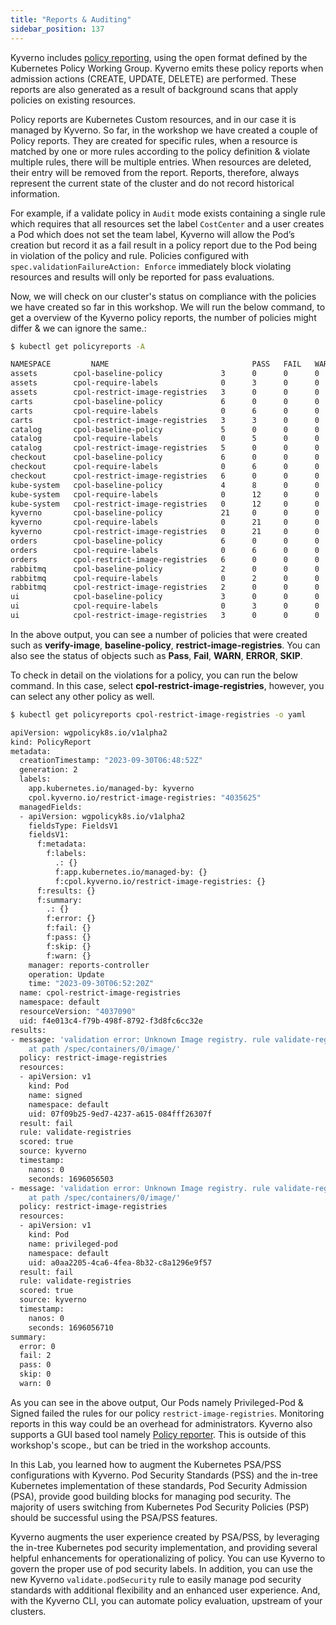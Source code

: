```yaml
---
title: "Reports & Auditing"
sidebar_position: 137
---
```


Kyverno includes [policy reporting](https://kyverno.io/docs/policy-reports/), using the open format defined by the Kubernetes Policy Working Group. Kyverno emits these policy reports when admission actions (CREATE, UPDATE, DELETE) are performed. These reports are also generated as a result of background scans that apply policies on existing resources.

Policy reports are Kubernetes Custom resources, and in our case it is managed by Kyverno. So far, in the workshop we have created a couple of Policy reports. They are created for specific rules, when a resource is matched by one or more rules according to the policy definition & violate multiple rules, there will be multiple entries. When resources are deleted, their entry will be removed from the report. Reports, therefore, always represent the current state of the cluster and do not record historical information.

For example, if a validate policy in `Audit` mode exists containing a single rule which requires that all resources set the label `CostCenter` and a user creates a Pod which does not set the team label, Kyverno will allow the Pod’s creation but record it as a fail result in a policy report due to the Pod being in violation of the policy and rule. Policies configured with `spec.validationFailureAction: Enforce` immediately block violating resources and results will only be reported for pass evaluations.

Now, we will check on our cluster's status on compliance with the policies we have created so far in this workshop. We will run the below command, to get a overview of the Kyverno policy reports, the number of policies might differ & we can ignore the same.:

```bash
$ kubectl get policyreports -A

NAMESPACE         NAME                                PASS   FAIL   WARN   ERROR   SKIP   AGE
assets        cpol-baseline-policy             3      0      0      0       0      41m
assets        cpol-require-labels              0      3      0      0       0      3h39m
assets        cpol-restrict-image-registries   3      0      0      0       0      13m
carts         cpol-baseline-policy             6      0      0      0       0      41m
carts         cpol-require-labels              0      6      0      0       0      3h39m
carts         cpol-restrict-image-registries   3      3      0      0       0      13m
catalog       cpol-baseline-policy             5      0      0      0       0      41m
catalog       cpol-require-labels              0      5      0      0       0      3h39m
catalog       cpol-restrict-image-registries   5      0      0      0       0      13m
checkout      cpol-baseline-policy             6      0      0      0       0      41m
checkout      cpol-require-labels              0      6      0      0       0      3h39m
checkout      cpol-restrict-image-registries   6      0      0      0       0      13m
kube-system   cpol-baseline-policy             4      8      0      0       0      41m
kube-system   cpol-require-labels              0      12     0      0       0      3h39m
kube-system   cpol-restrict-image-registries   0      12     0      0       0      13m
kyverno       cpol-baseline-policy             21     0      0      0       0      40m
kyverno       cpol-require-labels              0      21     0      0       0      3h39m
kyverno       cpol-restrict-image-registries   0      21     0      0       0      13m
orders        cpol-baseline-policy             6      0      0      0       0      41m
orders        cpol-require-labels              0      6      0      0       0      3h39m
orders        cpol-restrict-image-registries   6      0      0      0       0      13m
rabbitmq      cpol-baseline-policy             2      0      0      0       0      41m
rabbitmq      cpol-require-labels              0      2      0      0       0      3h39m
rabbitmq      cpol-restrict-image-registries   2      0      0      0       0      13m
ui            cpol-baseline-policy             3      0      0      0       0      41m
ui            cpol-require-labels              0      3      0      0       0      3h39m
ui            cpol-restrict-image-registries   3      0      0      0       0      13m
```

In the above output, you can see a number of policies that were created such as **verify-image**, **baseline-policy**, **restrict-image-registries**. You can also see the status of objects such as **Pass**, **Fail**, **WARN**, **ERROR**, **SKIP**.

To check in detail on the violations for a policy, you can run the below command. In this case, select **cpol-restrict-image-registries**, however, you can select any other policy as well.

```bash
$ kubectl get policyreports cpol-restrict-image-registries -o yaml

apiVersion: wgpolicyk8s.io/v1alpha2
kind: PolicyReport
metadata:
  creationTimestamp: "2023-09-30T06:48:52Z"
  generation: 2
  labels:
    app.kubernetes.io/managed-by: kyverno
    cpol.kyverno.io/restrict-image-registries: "4035625"
  managedFields:
  - apiVersion: wgpolicyk8s.io/v1alpha2
    fieldsType: FieldsV1
    fieldsV1:
      f:metadata:
        f:labels:
          .: {}
          f:app.kubernetes.io/managed-by: {}
          f:cpol.kyverno.io/restrict-image-registries: {}
      f:results: {}
      f:summary:
        .: {}
        f:error: {}
        f:fail: {}
        f:pass: {}
        f:skip: {}
        f:warn: {}
    manager: reports-controller
    operation: Update
    time: "2023-09-30T06:52:20Z"
  name: cpol-restrict-image-registries
  namespace: default
  resourceVersion: "4037090"
  uid: f4e013c4-f79b-498f-8792-f3d8fc6cc32e
results:
- message: 'validation error: Unknown Image registry. rule validate-registries failed
    at path /spec/containers/0/image/'
  policy: restrict-image-registries
  resources:
  - apiVersion: v1
    kind: Pod
    name: signed
    namespace: default
    uid: 07f09b25-9ed7-4237-a615-084fff26307f
  result: fail
  rule: validate-registries
  scored: true
  source: kyverno
  timestamp:
    nanos: 0
    seconds: 1696056503
- message: 'validation error: Unknown Image registry. rule validate-registries failed
    at path /spec/containers/0/image/'
  policy: restrict-image-registries
  resources:
  - apiVersion: v1
    kind: Pod
    name: privileged-pod
    namespace: default
    uid: a0aa2205-4ca6-4fea-8b32-c8a1296e9f57
  result: fail
  rule: validate-registries
  scored: true
  source: kyverno
  timestamp:
    nanos: 0
    seconds: 1696056710
summary:
  error: 0
  fail: 2
  pass: 0
  skip: 0
  warn: 0
```

As you can see in the above output, Our Pods namely Privileged-Pod & Signed failed the rules for our policy `restrict-image-registries`. Monitoring reports in this way could be an overhead for administrators. Kyverno also supports a GUI based tool namely [Policy reporter](https://github.com/kyverno/policy-reporter#readme). This is outside of this workshop's scope., but can be tried in the workshop accounts.

In this Lab, you learned how to augment the Kubernetes PSA/PSS configurations with Kyverno. Pod Security Standards (PSS) and the in-tree Kubernetes implementation of these standards, Pod Security Admission (PSA), provide good building blocks for managing pod security. The majority of users switching from Kubernetes Pod Security Policies (PSP) should be successful using the PSA/PSS features.

Kyverno augments the user experience created by PSA/PSS, by leveraging the in-tree Kubernetes pod security implementation, and providing several helpful enhancements for operationalizing of policy. You can use Kyverno to govern the proper use of pod security labels. In addition, you can use the new Kyverno `validate.podSecurity` rule to easily manage pod security standards with additional flexibility and an enhanced user experience. And, with the Kyverno CLI, you can automate policy evaluation, upstream of your clusters.
